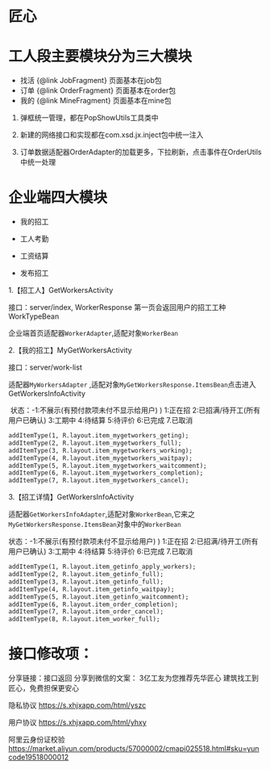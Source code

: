 
# 匠心

# 工人段主要模块分为三大模块

 - 找活 {@link JobFragment} 页面基本在job包
 - 订单 {@link OrderFragment} 页面基本在order包
 - 我的 {@link MineFragment} 页面基本在mine包

1. 弹框统一管理，都在PopShowUtils工具类中

2. 新建的网络接口和实现都在com.xsd.jx.inject包中统一注入

3. 订单数据适配器OrderAdapter的加载更多，下拉刷新，点击事件在OrderUtils中统一处理

  

# 企业端四大模块

- 我的招工

- 工人考勤

- 工资结算

- 发布招工

  

1.【招工人】GetWorkersActivity

接口：server/index,   WorkerResponse 第一页会返回用户的招工工种WorkTypeBean

企业端首页适配器`WorkerAdapter`,适配对象`WorkerBean`



2.【我的招工】MyGetWorkersActivity

接口：server/work-list

适配器`MyWorkersAdapter` ,适配对象`MyGetWorkersResponse.ItemsBean`点击进入GetWorkersInfoActivity

​    状态：-1:不展示(有预付款项未付不显示给用户) ) 1:正在招 2:已招满/待开工(所有用户已确认) 3:工期中 4:待结算 5:待评价 6:已完成 7.已取消

```xml
addItemType(1, R.layout.item_mygetworkers_geting);
addItemType(2, R.layout.item_mygetworkers_full);
addItemType(3, R.layout.item_mygetworkers_working);
addItemType(4, R.layout.item_mygetworkers_waitpay);
addItemType(5, R.layout.item_mygetworkers_waitcomment);
addItemType(6, R.layout.item_mygetworkers_completion);
addItemType(7, R.layout.item_mygetworkers_cancel);
```



3.【招工详情】GetWorkersInfoActivity

适配器`GetWorkersInfoAdapter`,适配对象`WorkerBean`,它来之`MyGetWorkersResponse.ItemsBean`对象中的`WorkerBean`

状态：-1:不展示(有预付款项未付不显示给用户) ) 1:正在招 2:已招满/待开工(所有用户已确认) 3:工期中 4:待结算 5:待评价 6:已完成 7.已取消

```xml
addItemType(1, R.layout.item_getinfo_apply_workers);
addItemType(2, R.layout.item_getinfo_full);
addItemType(3, R.layout.item_getinfo_full);
addItemType(4, R.layout.item_getinfo_waitpay);
addItemType(5, R.layout.item_getinfo_waitcomment);
addItemType(6, R.layout.item_order_completion);
addItemType(7, R.layout.item_order_cancel);
addItemType(8, R.layout.item_worker_full);
```

# 接口修改项：

分享链接：接口返回
分享到微信的文案：
3亿工友为您推荐先华匠心
建筑找工到匠心，免费担保更安心

隐私协议
https://s.xhjxapp.com/html/yszc

用户协议
https://s.xhjxapp.com/html/yhxy

阿里云身份证校验
https://market.aliyun.com/products/57000002/cmapi025518.html#sku=yuncode19518000012








